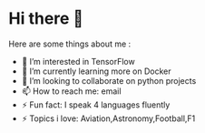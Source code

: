 # Hi there 👋

Here are some things about me :

- 🔭 I’m interested in TensorFlow
- 🌱 I’m currently learning more on Docker
- 👯 I’m looking to collaborate on python projects
- 📫 How to reach me: email
- ⚡ Fun fact: I speak 4 languages fluently 
- ⚡ Topics i love: Aviation,Astronomy,Football,F1
